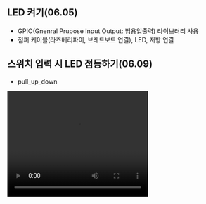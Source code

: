 ## LED 켜기(06.05)
- GPIO(Gnenral Prupose Input Output: 범용입출력) 라이브러리 사용
- 점퍼 케이블(라즈베리파이, 브레드보드 연결), LED, 저항 연결


## 스위치 입력 시 LED 점등하기(06.09)
- pull_up_down



<!-- https://github.com/HyeongChank/Raspberry_pi/assets/122770625/5239cc03-e266-4bad-901c-a364cfa7b103 -->

<video width="320" height="240" controls>
  <source src="https://github.com/HyeongChank/Raspberry_pi/assets/122770625/5239cc03-e266-4bad-901c-a364cfa7b103" type="video/mp4">
Your browser does not support the video tag.
</video>
